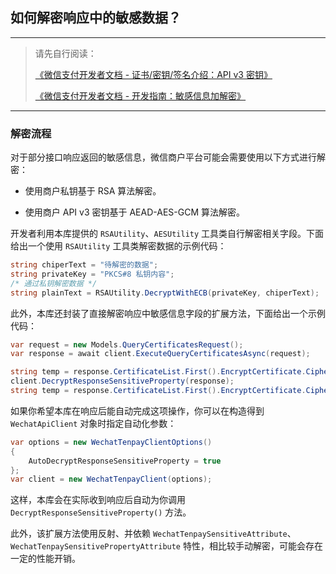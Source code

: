 ﻿## 如何解密响应中的敏感数据？

---

> 请先自行阅读：
>
> [《微信支付开发者文档 - 证书/密钥/签名介绍：API v3 密钥》](https://pay.weixin.qq.com/wiki/doc/apiv3_partner/wechatpay/wechatpay3_2.shtml)
>
> [《微信支付开发者文档 - 开发指南：敏感信息加解密》](https://pay.weixin.qq.com/wiki/doc/apiv3_partner/wechatpay/wechatpay4_3.shtml)

---

### 解密流程

对于部分接口响应返回的敏感信息，微信商户平台可能会需要使用以下方式进行解密：

-   使用商户私钥基于 RSA 算法解密。

-   使用商户 API v3 密钥基于 AEAD-AES-GCM 算法解密。

开发者利用本库提供的 `RSAUtility`、`AESUtility` 工具类自行解密相关字段。下面给出一个使用 `RSAUtility` 工具类解密数据的示例代码：

```csharp
string chiperText = "待解密的数据";
string privateKey = "PKCS#8 私钥内容";
/* 通过私钥解密数据 */
string plainText = RSAUtility.DecryptWithECB(privateKey, chiperText);
```

此外，本库还封装了直接解密响应中敏感信息字段的扩展方法，下面给出一个示例代码：

```csharp
var request = new Models.QueryCertificatesRequest();
var response = await client.ExecuteQueryCertificatesAsync(request);

string temp = response.CertificateList.First().EncryptCertificate.CipherText; // 此时仍是密文
client.DecryptResponseSensitiveProperty(response);
string temp = response.CertificateList.First().EncryptCertificate.CipherText; // 此时已是明文
```

如果你希望本库在响应后能自动完成这项操作，你可以在构造得到 `WechatApiClient` 对象时指定自动化参数：

```csharp
var options = new WechatTenpayClientOptions()
{
    AutoDecryptResponseSensitiveProperty = true
};
var client = new WechatTenpayClient(options);
```

这样，本库会在实际收到响应后自动为你调用 `DecryptResponseSensitiveProperty()` 方法。

此外，该扩展方法使用反射、并依赖 `WechatTenpaySensitiveAttribute`、`WechatTenpaySensitivePropertyAttribute` 特性，相比较手动解密，可能会存在一定的性能开销。
